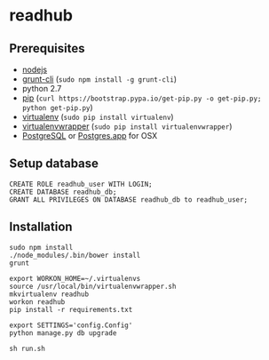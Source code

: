 readhub
=======

Prerequisites
-------------

* [nodejs](http://nodejs.org)
* [grunt-cli]() (`sudo npm install -g grunt-cli`)
* python 2.7
* [pip](http://pip.readthedocs.org/en/latest/index.html) (`curl https://bootstrap.pypa.io/get-pip.py -o get-pip.py; python get-pip.py`)
* [virtualenv](https://virtualenv.pypa.io/en/latest) (`sudo pip install virtualenv`)
* [virtualenvwrapper](http://virtualenvwrapper.readthedocs.org/en/latest/) (`sudo pip install virtualenvwrapper`)
* [PostgreSQL](http://www.postgresql.org) or [Postgres.app](http://postgresapp.com) for OSX

Setup database
--------------

    CREATE ROLE readhub_user WITH LOGIN;
    CREATE DATABASE readhub_db;
    GRANT ALL PRIVILEGES ON DATABASE readhub_db to readhub_user;

Installation
------------

    sudo npm install
    ./node_modules/.bin/bower install
    grunt
    
    export WORKON_HOME=~/.virtualenvs
    source /usr/local/bin/virtualenvwrapper.sh
    mkvirtualenv readhub
    workon readhub
    pip install -r requirements.txt
    
    export SETTINGS='config.Config'
    python manage.py db upgrade
    
    sh run.sh
